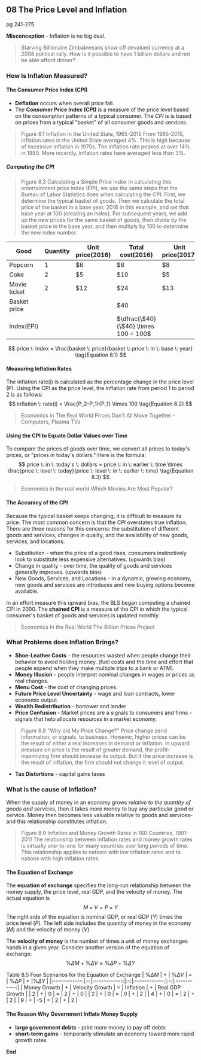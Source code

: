 ## 08 The Price Level and Inflation
pg 241-275

**Misconception** - Inflation is no big deal.

> Starving Billionaire
Zimbabweans show off devalued currency at a 2008 political rally. How is it possible to have 1 billion dollars and not be able afford dinner?

### How Is Inflation Measured?

#### The Consumer Price Index (CPI)
* **Deflation** occurs when overall price fall.
* The **Consumer Price Index (CPI)** is a measure of the price level based on the consumption patterns of a typical consumer. The *CPI* is  is based on prices from a typical "basket" of all consumer goods and services.

> Figure 8.1
Inflation in the United State, 1965-2015
From 1965-2015, inflation rates in the United State averaged 4%. This is high because of excessive inflation in 1970s. The inflation rate peaked at over 14% in 1980. More recently, inflation rates have averaged less than 3%.

##### Computing the CPI

> Figure 8.3
Calculating a Simple Price Index
In calculating this entertainment price index (EPI), we use the same steps that the Bureau of Labor Statistics does when calculating the CPI. First, we determine the typical basket of goods. Then we calculate the total price of the basket in a base year, 2016 in this example, and set that base year at 100 (creating an index). For subsequent years, we add up the new prices for the same basket of goods, then divide by the basket price in the base year, and then multiply by 100 to determine the new index number.

|Good|Quantity| Unit price(2016) |Total cost(2016)|Unit price(2017)|Total cost(2017) |
|---------|---|----|----|---|---|
| Popcorn | 1 | \$6| \$6|\$8|\$8|
| Coke    | 2 | \$5| \$10|\$5|\$10|
| Movie ticket | 2 | \$12| \$24|\$13|\$26|
|Basket price| | | \$40 | | \$ 44|
|Index(EPI)| | | $\dfrac{\$40}{\$40} \times 100 = 100$ | |$\dfrac{\$44}{\$40} \times 100 = 110$|

$$
price \: index = \frac{basket \: price}{basket \:  price \:  in \:  base \:  year} \tag{Equation 8.1}
$$

#### Measuring Inflation Rates
The inflation rate(i) is calculated as the percentage change in the price level (P). Using the CPI as the price level, the inflation rate from period 1 to period 2 is as follows:
$$
inflation \: rate(i) = \frac{P_2-P_1}{P_1} \times 100 \tag{Equation 8.2}
$$

> Economics in The Real World
Prices Don't All Move Together - Computers, Plasma TVs

#### Using the CPI to Equate Dollar Values over Time
To compare the prices of goods over time, we convert all prices to today's prices, or "prices in today's dollars." Here is the formula:
$$
price \: in \: today's \: dollars  = price \: in \: earlier \: time \times \frac{price \: level \: today}{price \: level \: in \: earlier \: time} \tag{Equation 8.3}
$$

> Economics in the real world
Which Movies Are Most Popular?

#### The Accuracy of the CPI
Because the typical basket keeps changing, it is difficult to measure its price. The most common concern is that the CPI overstates true inflation. There are three reasons for this concerns: the substitution of different goods and services, changes in quality, and the availability of new goods, services, and locations.

+ Substitution - when the price of a good rises, consumers instinctively look to substitute less expensive alternatives. (upwards bias)
+ Change in quality - over time, the quality of goods and services generally improves. (upwards bias)
+ New Goods, Services, and Locations - in a dynamic, growing economy, new goods and services are introduces and new buying options become available.

In an effort measure this upward bias, the BLS began computing a chained CPI in 2000. The **chained CPI** is a measure of the CPI in which the typical consumer's basket of goods and services is updated monthly.

> Economics In the Real World
The Billion Prices Project

### What Problems does Inflation Brings?

+ **Shoe-Leather Costs** - the resources wasted when people change their behavior to avoid holding money. (fuel costs and the time and effort that people expend when they make multiple trips to a bank or ATM).
+ **Money Illusion** - people interpret nominal changes in wages or prices as real changes.
+ **Menu Cost** - the cost of changing prices.
+ **Future Price Level Uncertainty** - wage and loan contracts, lower economic output
+ **Wealth Redistribution** - borrower and lender
+ **Price Confusion** - Market prices are a signals to consumers and firms - signals that help allocate resources in a market economy.
> Figure 8.8
"Why did My Price Change?"
Price change send information, or signals, to business. However, higher prices can be the result of either a real increases in demand or inflation. In upward pressure on price is the result of greater demand, the profit-maximizing firm should increase its output. But if the price increase is the result of inflation, the firm should not change it level of output.

+ **Tax Distortions** - capital gains taxes

### What is the cause of Inflation?

When the supply of money in an economy grows *relative to the quantity of goods and services*, then it takes more money to buy any particular good or service. Money then becomes less valuable relative to goods and services-and this relationship constitutes inflation.

> Figure 8.9
Inflation and Money Growth Rates in 160 Countries, 1991-2011
The relationship between inflation rates and money growth rates is virtually one-to-one for many countries over long periods of time. This relationship applies to nations with low inflation rates and to nations with high inflation rates.

#### The Equation of Exchange
The **equation of exchange** specifies the long-run relationship between the money supply, the price level, real GDP, and the velocity of money. The actual equation is
$$
M \times V = P \times Y
$$
The right side of the equation is nominal GDP, or real GDP ($Y$) times the price level ($P$). The left side includes the quantity of money in the economy ($M$) and the velocity of money ($V$).

The **velocity of money** is the number of times a unit of money exchanges hands in a given year.
Consider another version of the equation of exchange:
$$
\%\Delta M + \%\Delta V \approx \%\Delta P+ \%\Delta Y
$$

Table 8.5
Four Scenarios for the Equation of Exchange
| $\%\Delta M$ | + | $\%\Delta V$ | = | $\%\Delta P$ | + |$\%\Delta Y$ |
|:------------:|:-:|:------------:|:-:|:------------:|:-:|:-----------:|
| Money Growth | + | Velocity Growth | = | Inflation | + | Real GDP Growth |
| 2 | + | 0 | = | 2 | + | 0 |
| 2 | + | 0 | = | 0 | + | 2 |
| 4 | + | 0 | = | 2 | + | 2 |
| 9 | + | -5 | = | 2 | + | 2 |

#### The Reason Why Government Inflate Money Supply
+ **large government debts** - print more money to pay off debts
+ **short-term gains** - temporarily stimulate an economy toward more rapid growth rates.

**End**